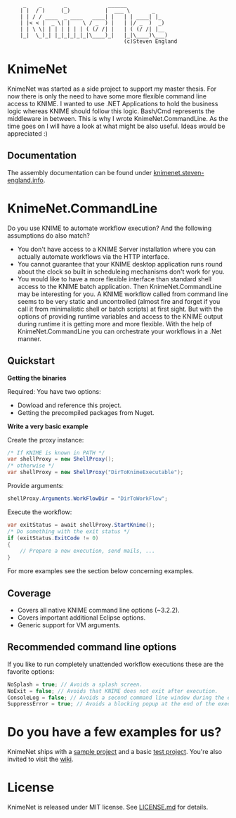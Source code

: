 
		 _    _       _             ______             
		| |  / )     (_)           |  ___ \       _    
		| | / / ____  _ ____   ____| |   | | ____| |_  
		| |< < |  _ \| |    \ / _  ) |   | |/ _  )  _) 
		| | \ \| | | | | | | ( (/ /| |   | ( (/ /| |__ 
		|_|  \_)_| |_|_|_|_|_|\____)_|   |_|\____)\___)
                                         (c)Steven England             

KnimeNet
========================================
KnimeNet was started as a side project to support my master thesis. For now there is only the need to have some more flexible command line access to KNIME.
I wanted to use .NET Applications to hold the business logic whereas KNIME should follow this logic. Bash/Cmd represents the middleware in between. This is why I wrote KnimeNet.CommandLine.
As the time goes on I will have a look at what might be also useful. Ideas would be appreciated :)

Documentation
---
The assembly documentation can be found under [knimenet.steven-england.info](https://knimenet.steven-england.info).

KnimeNet.CommandLine
===

Do you use KNIME to automate workflow execution? And the following assumptions do also match?
- You don't have access to a KNIME Server installation where you can actually automate workflows via the HTTP interface.
- You cannot guarantee that your KNIME desktop application runs round about the clock so built in scheduleing mechanisms don't work for you.
- You would like to have a more flexible interface than standard shell access to the KNIME batch application.
Then KnimeNet.CommandLine may be interesting for you. A KNIME workflow called from command line seems to be very static and uncontrolled (almost fire and forget if you call it from minimalistic shell or batch scripts) at first sight. 
But with the options of providing runtime variables and access to the KNIME output during runtime it is getting more and more flexible. With the help of KnimeNet.CommandLine you can orchestrate your workflows in a .Net manner.

Quickstart
---------------------
**Getting the binaries**

Required:
You have two options:
- Dowload and reference this project.
- Getting the precompiled packages from Nuget.

**Write a very basic example**

Create the proxy instance:
```csharp
/* If KNIME is known in PATH */
var shellProxy = new ShellProxy();
/* otherwise */
var shellProxy = new ShellProxy("DirToKnimeExecutable");
```
Provide arguments:
```csharp
shellProxy.Arguments.WorkFlowDir = "DirToWorkFlow";
```
Execute the workflow:
```csharp
var exitStatus = await shellProxy.StartKnime();
/* Do something with the exit status */
if (exitStatus.ExitCode != 0)
{
	// Prepare a new execution, send mails, ...  
}
```
For more examples see the section below concerning examples.

Coverage
---------------------
- Covers all native KNIME command line options (~3.2.2).
- Covers important additional Eclipse options.
- Generic support for VM arguments.

Recommended command line options
---------------------
If you like to run completely unattended workflow executions these are the favorite options:
```csharp
NoSplash = true; // Avoids a splash screen.
NoExit = false; // Avoids that KNIME does not exit after execution.
ConsoleLog = false; // Avoids a second command line window during the execution.
SuppressError = true; // Avoids a blocking popup at the end of the execution.
```
Do you have a few examples for us?
===
KnimeNet ships with a [sample project](https://github.com/ericdc1/dapper.SimpleCRUD/blob/master/Dapper.SimpleCRUDTests/Tests.cs) and a basic [test project](https://github.com/ericdc1/dapper.SimpleCRUD/blob/master/Dapper.SimpleCRUDTests/Tests.cs).
You're also invited to visit the [wiki](https://github.com/stevenengland/KnimeNet/wiki).

License
===
KnimeNet is released under MIT license. 
See [LICENSE.md](LICENSE.md) for details.